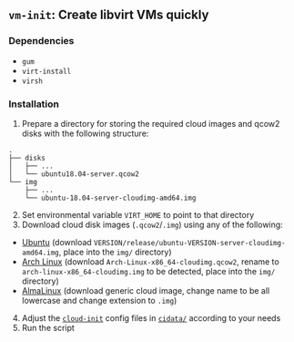 ## `vm-init`: Create libvirt VMs quickly

### Dependencies

- `gum`
- `virt-install`
- `virsh`

### Installation

1. Prepare a directory for storing the required cloud images and qcow2 disks with the following structure:

```
.
├── disks
│   ├── ...
│   └── ubuntu18.04-server.qcow2
└── img
    ├── ...
    └── ubuntu-18.04-server-cloudimg-amd64.img
```

2. Set environmental variable `VIRT_HOME` to point to that directory
3. Download cloud disk images (`.qcow2`/`.img`) using any of the following:

- [Ubuntu](https://cloud-images.ubuntu.com/releases/) (download `VERSION/release/ubuntu-VERSION-server-cloudimg-amd64.img`, place into the `img/` directory)
- [Arch Linux](https://geo.mirror.pkgbuild.com/images/latest/) (download `Arch-Linux-x86_64-cloudimg.qcow2`, rename to `arch-linux-x86_64-cloudimg.img` to be detected, place into the `img/` directory)
- [AlmaLinux](https://almalinux.org/get-almalinux/) (download generic cloud image, change name to be all lowercase and change extension to `.img`)

4. Adjust the [`cloud-init`](https://cloudinit.readthedocs.io/en/latest/reference/modules.html) config files in [`cidata/`](./cidata) according to your needs
5. Run the script
